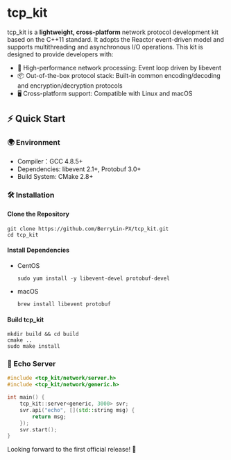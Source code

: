 # tcp_kit

tcp_kit is a **lightweight, cross-platform** network protocol development kit based on the C++11 standard. It adopts the Reactor event-driven model and supports multithreading and asynchronous I/O operations. This kit is designed to provide developers with:

- 🚀 High-performance network processing: Event loop driven by libevent 
- 📦 Out-of-the-box protocol stack: Built-in common encoding/decoding and encryption/decryption protocols
- 🖥️ Cross-platform support: Compatible with Linux and macOS

## ⚡️ Quick Start

### 🌍 Environment
- Compiler：GCC 4.8.5+
- Dependencies: libevent 2.1+, Protobuf 3.0+
- Build System: CMake 2.8+

### 🛠 Installation

#### Clone the Repository
```shell
git clone https://github.com/BerryLin-PX/tcp_kit.git
cd tcp_kit
```
#### Install Dependencies
   - CentOS
      ```shell
      sudo yum install -y libevent-devel protobuf-devel
      ```
   - macOS
      ```shell
      brew install libevent protobuf
      ```
#### Build tcp_kit
```shell
mkdir build && cd build
cmake ..
sudo make install
```
### 📢 Echo Server
```c++
#include <tcp_kit/network/server.h>
#include <tcp_kit/network/generic.h>

int main() {
    tcp_kit::server<generic, 3000> svr;
    svr.api("echo", [](std::string msg) {
        return msg;
    });
    svr.start();
}
```

Looking forward to the first official release! 🍺

